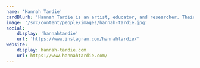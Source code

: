 ```yaml
---
name: 'Hannah Tardie'
cardBlurb: 'Hannah Tardie is an artist, educator, and researcher. Their work takes the shape of sculpture, installation, performance, event organization, research presentations, self-help essays, workshop instruction, and facilitating the work of others. They currently manage the Charles Library Makerspace at Temple University in Philadelphia, PA where they have developed a new residency program, lead multiple workshop programs per month, expand digital fabrication resources, curate exhibitions, and host the Electronics Faire.' 
image: '/src/content/people/images/hannah-tardie.jpg'
social:
    display: 'hannahtardie'
    url: 'https://www.instagram.com/hannahtardie/'
website:
    display: hannah-tardie.com
    url: https://www.hannahtardie.com/
---
```

